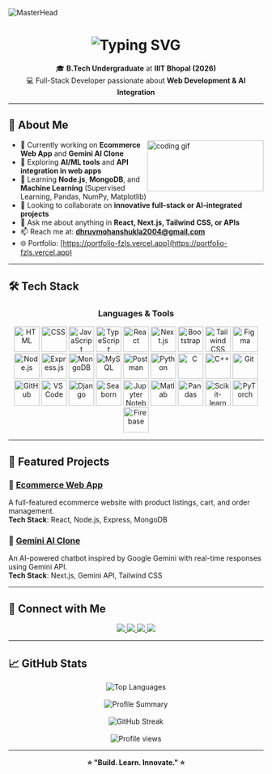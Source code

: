 ![MasterHead](https://capsule-render.vercel.app/api?type=waving&color=gradient&text=Hello!&height=100&section=header)

<h1 align="center">
  <img src="https://readme-typing-svg.herokuapp.com/?font=Righteous&size=35&center=true&vCenter=true&width=500&height=70&duration=4000&lines=Hi+There!+👋;+I'm+Dhruv+Mohan+Shukla!" alt="Typing SVG" />
</h1>

<p align="center">
  🎓 <strong>B.Tech Undergraduate</strong> at <strong>IIIT Bhopal (2026)</strong><br/>
  💻 Full-Stack Developer passionate about <strong>Web Development & AI Integration</strong>
</p>

---

## 🚀 About Me

<div align="left">
  <img align="right" src="https://media4.giphy.com/media/VbnUQpnihPSIgIXuZv/200w.gif" alt="coding gif" width="230" height= "100" />

- 🔭 Currently working on **Ecommerce Web App** and **Gemini AI Clone**
- 🤖 Exploring **AI/ML tools** and **API integration in web apps**
- 🌱 Learning **Node.js**, **MongoDB**, and **Machine Learning** (Supervised Learning, Pandas, NumPy, Matplotlib)
- 👯 Looking to collaborate on **innovative full-stack or AI-integrated projects**
- 💬 Ask me about anything in **React, Next.js, Tailwind CSS, or APIs**
- 📫 Reach me at: **dhruvmohanshukla2004@gmail.com**
- 🌐 Portfolio: [https://portfolio-fzls.vercel.app](https://portfolio-fzls.vercel.app)
</div>

---

## 🛠️ Tech Stack

<h3 align="center">Languages & Tools</h3>

<div align="center">
  <img width="50" src="https://raw.githubusercontent.com/marwin1991/profile-technology-icons/refs/heads/main/icons/html.png" title="HTML"/>
  <img width="50" src="https://raw.githubusercontent.com/marwin1991/profile-technology-icons/refs/heads/main/icons/css.png" title="CSS"/>
  <img width="50" src="https://raw.githubusercontent.com/marwin1991/profile-technology-icons/refs/heads/main/icons/javascript.png" title="JavaScript"/>
  <img width="50" src="https://raw.githubusercontent.com/marwin1991/profile-technology-icons/refs/heads/main/icons/typescript.png" title="TypeScript"/>
  <img width="50" src="https://upload.wikimedia.org/wikipedia/commons/a/a7/React-icon.svg" title="React"/>
  <img width="50" src="https://raw.githubusercontent.com/marwin1991/profile-technology-icons/refs/heads/main/icons/next_js.png" title="Next.js"/>
  <img width="50" src="https://upload.wikimedia.org/wikipedia/commons/b/b2/Bootstrap_logo.svg" title="Bootstrap"/>
  <img width="50" src="https://upload.wikimedia.org/wikipedia/commons/d/d5/Tailwind_CSS_Logo.svg" title="Tailwind CSS"/>
  <img width="50" src="https://logowik.com/content/uploads/images/figma.jpg" title="Figma"/>
  <img width="50" src="https://upload.wikimedia.org/wikipedia/commons/d/d9/Node.js_logo.svg" title="Node.js"/>
  <img width="50" src="https://upload.wikimedia.org/wikipedia/commons/6/64/Expressjs.png" title="Express.js"/>
  <img width="50" src="https://raw.githubusercontent.com/marwin1991/profile-technology-icons/refs/heads/main/icons/mongodb.png" title="MongoDB"/>
  <img width="50" src="https://1000logos.net/wp-content/uploads/2020/08/MySQL-Logo.jpg" title="MySQL"/>
  <img width="50" src="https://raw.githubusercontent.com/marwin1991/profile-technology-icons/refs/heads/main/icons/postman.png" title="Postman"/>
  <img width="50" src="https://raw.githubusercontent.com/marwin1991/profile-technology-icons/refs/heads/main/icons/python.png" title="Python"/>
  <img width="50" src="https://raw.githubusercontent.com/marwin1991/profile-technology-icons/refs/heads/main/icons/c.png" title="C"/>
  <img width="50" src="https://raw.githubusercontent.com/marwin1991/profile-technology-icons/refs/heads/main/icons/c++.png" title="C++"/>
  <img width="50" src="https://raw.githubusercontent.com/marwin1991/profile-technology-icons/refs/heads/main/icons/git.png" title="Git"/>
  <img width="50" src="https://raw.githubusercontent.com/marwin1991/profile-technology-icons/refs/heads/main/icons/github.png" title="GitHub"/>
  <img width="50" src="https://raw.githubusercontent.com/marwin1991/profile-technology-icons/refs/heads/main/icons/visual_studio_code.png" title="VS Code"/>
  <img width="50" src="https://www.svgrepo.com/show/353657/django-icon.svg" title="Django"/>
  <img width="50" src="https://avatars.githubusercontent.com/u/22799945?s=200&v=4" title="Seaborn"/>
  <img width="50" src="https://raw.githubusercontent.com/marwin1991/profile-technology-icons/refs/heads/main/icons/jupyter_notebook.png" title="Jupyter Notebook"/>
  <img width="50" src="https://upload.wikimedia.org/wikipedia/commons/2/21/Matlab_Logo.png" title="Matlab"/>
  <img width="50" src="https://pandas.pydata.org/static/img/pandas_mark.svg" title="Pandas"/>
  <img width="50" src="https://upload.wikimedia.org/wikipedia/commons/0/05/Scikit_learn_logo_small.svg" title="Scikit-learn"/>
  <img width="50" src="https://upload.wikimedia.org/wikipedia/commons/1/10/PyTorch_logo_icon.svg" title="PyTorch"/>
  <img width="50" src="https://firebase.google.com/downloads/brand-guidelines/PNG/logo-logomark.png" title="Firebase"/>
</div>

---

## 🌟 Featured Projects

### 🛒 [Ecommerce Web App](https://project-12-3.onrender.com/)
A full-featured ecommerce website with product listings, cart, and order management.  
**Tech Stack**: React, Node.js, Express, MongoDB

### 🤖 [Gemini AI Clone](https://gemini-clone-tawny-ten.vercel.app/)
An AI-powered chatbot inspired by Google Gemini with real-time responses using Gemini API.  
**Tech Stack**: Next.js, Gemini API, Tailwind CSS

---

## 🤝 Connect with Me

<p align="center">
  <a href="https://www.linkedin.com/in/dhruvmohanshukla" target="_blank">
    <img src="https://img.shields.io/badge/LinkedIn-%230077B5.svg?&style=for-the-badge&logo=linkedin&logoColor=white"/>
  </a>
  <a href="mailto:dhruvmohanshukla2004@gmail.com">
    <img src="https://img.shields.io/badge/Gmail-D14836?style=for-the-badge&logo=gmail&logoColor=white"/>
  </a>
  <a href="https://www.leetcode.com/dhruv_2_1234" target="_blank">
    <img src="https://img.shields.io/badge/LeetCode-FFA116?style=for-the-badge&logo=leetcode&logoColor=black"/>
  </a>
  <a href="https://kaggle.com/dhruvmohanshukla" target="_blank">
    <img src="https://img.shields.io/badge/Kaggle-20BEFF?style=for-the-badge&logo=kaggle&logoColor=white"/>
  </a>
</p>

---

## 📈 GitHub Stats

<div align="center">

  <img src="https://github-readme-stats.vercel.app/api/top-langs/?username=dhruvmohan867&layout=compact&theme=tokyonight&langs_count=8" alt="Top Languages" />
  <br/><br/>
  <img src="https://github-profile-summary-cards.vercel.app/api/cards/profile-details?username=dhruvmohan867&theme=tokyonight" alt="Profile Summary" />
  <br/><br/>
  <img src="https://streak-stats.demolab.com?user=dhruvmohan867&theme=tokyonight&hide_border=false&border_radius=10&date_format=M%20j%5B%2C%20Y%5D" alt="GitHub Streak" />
  <br/><br/>
  <img src="https://komarev.com/ghpvc/?username=dhruvmohan867&style=flat-square&color=blue" alt="Profile views" />

</div>

---

<p align="center"><strong>⭐️ "Build. Learn. Innovate." ⭐️</strong></p>
